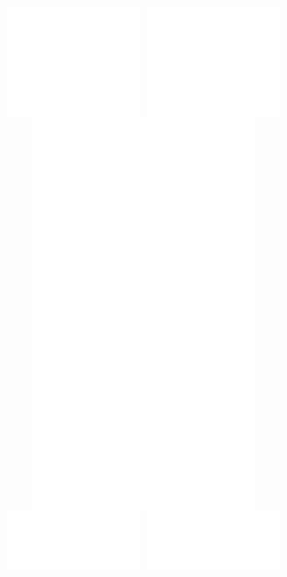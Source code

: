 <div >

<div style = "display: flex;
  justify-content: space-between;" width="100%">

<div  style = "display: flex;
  justify-content: center;" width="50%">
<img align="center" src="metrics_topics.svg" alt="Metrics" width="95%">
</div>

<div  style = "display: flex;
  justify-content: center;" width="50%">
<img align="center" src="metrics_base.svg" alt="Metrics" width="95%">
</div>

</div>


<div  style = "display: flex;
  justify-content: center;" width="100%">
<img align="center" src="metrics_lang.svg" alt="Metrics"width="80%">
</div>

<div style = "display: flex;
  justify-content: center;" width="100%">
<img align="center" src="anime_characters.svg" alt="Metrics" width="80%">
</div>
<div style = "display: flex;
  justify-content: space-between;" width="100%">
<div width="60%" style = "display: flex;
  justify-content: center;">
<img align="center" src="achievements.svg" alt="Metrics" width="95%" >
</div>
<div width="40%" style = "display: flex;
  justify-content: center;">
<img align="center" src="traffic.svg" alt="Metrics" width="95%">
</div>
</div>
</div>